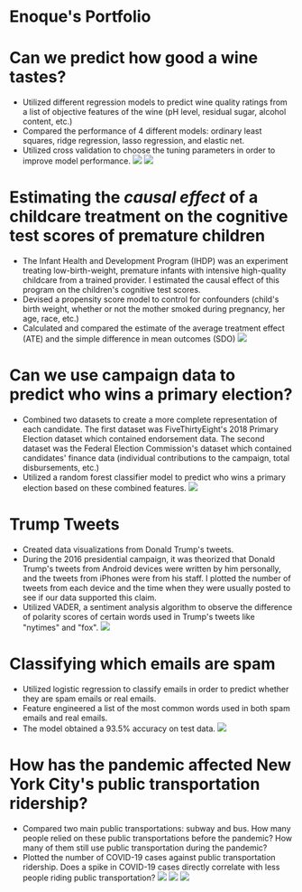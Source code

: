 # Enoque's Portfolio

# Can we predict how good a wine tastes?
* Utilized different regression models to predict wine quality ratings from a list of objective features of the wine (pH level, residual sugar, alcohol content, etc.)
* Compared the performance of 4 different models: ordinary least squares, ridge regression, lasso regression, and elastic net.
* Utilized cross validation to choose the tuning parameters in order to improve model performance.
![](https://github.com/enoohuh/Portfolio/blob/main/images/wine%20image%201.jpg)
![](https://github.com/enoohuh/Portfolio/blob/main/images/wine%20image%202.jpg)

# Estimating the _causal effect_ of a childcare treatment on the cognitive test scores of premature children
* The Infant Health and Development Program (IHDP) was an experiment treating low-birth-weight, premature infants with intensive high-quality childcare from a trained provider. I estimated the causal effect of this program on the children's cognitive test scores.
* Devised a propensity score model to control for confounders (child's birth weight, whether or not the mother smoked during pregnancy, her age, race, etc.)
* Calculated and compared the estimate of the average treatment effect (ATE) and the simple difference in mean outcomes (SDO)
![](https://github.com/enoohuh/Portfolio/blob/main/images/causal%20inference%20image%20corrected.jpg)

# Can we use campaign data to predict who wins a primary election?
* Combined two datasets to create a more complete representation of each candidate. The first dataset was FiveThirtyEight's 2018 Primary Election dataset which contained endorsement data. The second dataset was the Federal Election Commission's dataset which contained candidates' finance data (individual contributions to the campaign, total disbursements, etc.)
* Utilized a random forest classifier model to predict who wins a primary election based on these combined features.
![](https://github.com/enoohuh/Portfolio/blob/main/images/Election%20proj%20image.jpg)

# Trump Tweets
* Created data visualizations from Donald Trump's tweets.
* During the 2016 presidential campaign, it was theorized that Donald Trump's tweets from Android devices were written by him personally, and the tweets from iPhones were from his staff. I plotted the number of tweets from each device and the time when they were usually posted to see if our data supported this claim.
* Utilized VADER, a sentiment analysis algorithm to observe the difference of polarity scores of certain words used in Trump's tweets like "nytimes" and "fox".
![](https://github.com/enoohuh/Portfolio/blob/main/images/github%20trump%20tweets%20image.jpg)

# Classifying which emails are spam
* Utilized logistic regression to classify emails in order to predict whether they are spam emails or real emails.
* Feature engineered a list of the most common words used in both spam emails and real emails.
* The model obtained a 93.5% accuracy on test data.
![](https://github.com/enoohuh/Portfolio/blob/main/images/Spam%20Ham%20proj%20image.jpg)

# How has the pandemic affected New York City's public transportation ridership?
* Compared two main public transportations: subway and bus. How many people relied on these public transportations before the pandemic? How many of them still use public transportation during the pandemic?
* Plotted the number of COVID-19 cases against public transportation ridership. Does a spike in COVID-19 cases directly correlate with less people riding public transportation?
![](https://github.com/enoohuh/Portfolio/blob/main/images/nyc%20page%201.jpg)
![](https://github.com/enoohuh/Portfolio/blob/main/images/nyc%20page%202.jpg)
![](https://github.com/enoohuh/Portfolio/blob/main/images/nyc%20page%203.jpg)

